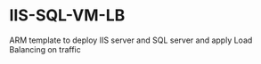 # IIS-SQL-VM-LB
ARM template to deploy IIS server and SQL server and apply Load Balancing on traffic
